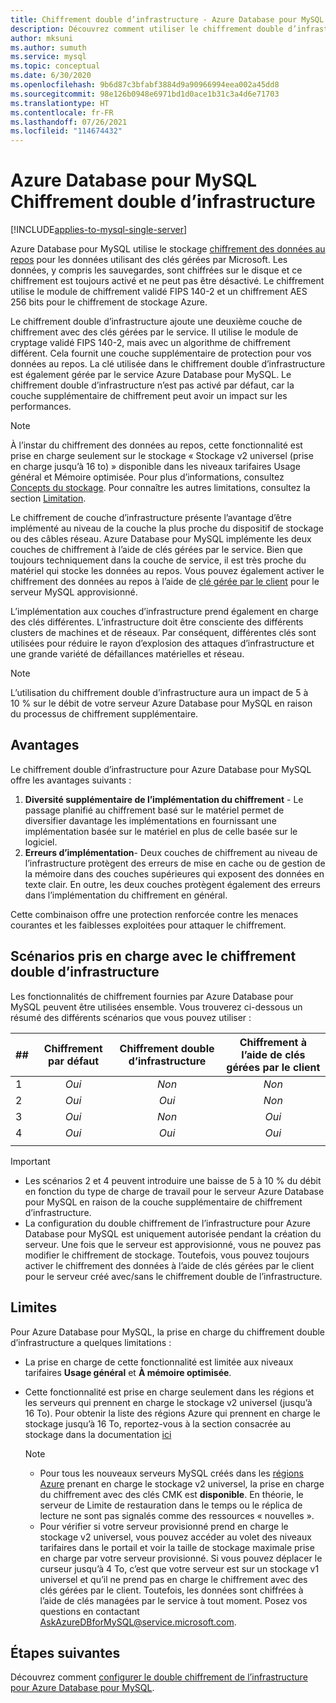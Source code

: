 ```yaml
---
title: Chiffrement double d’infrastructure - Azure Database pour MySQL
description: Découvrez comment utiliser le chiffrement double d’infrastructure pour ajouter une deuxième couche de chiffrement avec des clés gérées par le service.
author: mksuni
ms.author: sumuth
ms.service: mysql
ms.topic: conceptual
ms.date: 6/30/2020
ms.openlocfilehash: 9b6d87c3bfabf3884d9a90966994eea002a45dd8
ms.sourcegitcommit: 98e126b0948e6971bd1d0ace1b31c3a4d6e71703
ms.translationtype: HT
ms.contentlocale: fr-FR
ms.lasthandoff: 07/26/2021
ms.locfileid: "114674432"
---
```

# <a name="azure-database-for-mysql-infrastructure-double-encryption"></a>Azure Database pour MySQL Chiffrement double d’infrastructure

[!INCLUDE[applies-to-mysql-single-server](includes/applies-to-mysql-single-server.md)]

Azure Database pour MySQL utilise le stockage [chiffrement des données au repos](concepts-security.md#at-rest) pour les données utilisant des clés gérées par Microsoft. Les données, y compris les sauvegardes, sont chiffrées sur le disque et ce chiffrement est toujours activé et ne peut pas être désactivé. Le chiffrement utilise le module de chiffrement validé FIPS 140-2 et un chiffrement AES 256 bits pour le chiffrement de stockage Azure.

Le chiffrement double d’infrastructure ajoute une deuxième couche de chiffrement avec des clés gérées par le service. Il utilise le module de cryptage validé FIPS 140-2, mais avec un algorithme de chiffrement différent. Cela fournit une couche supplémentaire de protection pour vos données au repos. La clé utilisée dans le chiffrement double d’infrastructure est également gérée par le service Azure Database pour MySQL. Le chiffrement double d’infrastructure n’est pas activé par défaut, car la couche supplémentaire de chiffrement peut avoir un impact sur les performances.

> [!NOTE]
> À l’instar du chiffrement des données au repos, cette fonctionnalité est prise en charge seulement sur le stockage « Stockage v2 universel (prise en charge jusqu’à 16 to) » disponible dans les niveaux tarifaires Usage général et Mémoire optimisée. Pour plus d’informations, consultez [Concepts du stockage](concepts-pricing-tiers.md#storage). Pour connaître les autres limitations, consultez la section [Limitation](concepts-infrastructure-double-encryption.md#limitations).

Le chiffrement de couche d’infrastructure présente l’avantage d’être implémenté au niveau de la couche la plus proche du dispositif de stockage ou des câbles réseau. Azure Database pour MySQL implémente les deux couches de chiffrement à l’aide de clés gérées par le service. Bien que toujours techniquement dans la couche de service, il est très proche du matériel qui stocke les données au repos. Vous pouvez également activer le chiffrement des données au repos à l’aide de [clé gérée par le client](concepts-data-encryption-mysql.md) pour le serveur MySQL approvisionné. 

L’implémentation aux couches d’infrastructure prend également en charge des clés différentes. L’infrastructure doit être consciente des différents clusters de machines et de réseaux. Par conséquent, différentes clés sont utilisées pour réduire le rayon d’explosion des attaques d’infrastructure et une grande variété de défaillances matérielles et réseau. 

> [!NOTE]
> L’utilisation du chiffrement double d’infrastructure aura un impact de 5 à 10 % sur le débit de votre serveur Azure Database pour MySQL en raison du processus de chiffrement supplémentaire.

## <a name="benefits"></a>Avantages

Le chiffrement double d’infrastructure pour Azure Database pour MySQL offre les avantages suivants :

1. **Diversité supplémentaire de l’implémentation du chiffrement** - Le passage planifié au chiffrement basé sur le matériel permet de diversifier davantage les implémentations en fournissant une implémentation basée sur le matériel en plus de celle basée sur le logiciel.
2. **Erreurs d’implémentation**- Deux couches de chiffrement au niveau de l’infrastructure protègent des erreurs de mise en cache ou de gestion de la mémoire dans des couches supérieures qui exposent des données en texte clair. En outre, les deux couches protègent également des erreurs dans l’implémentation du chiffrement en général.

Cette combinaison offre une protection renforcée contre les menaces courantes et les faiblesses exploitées pour attaquer le chiffrement.

## <a name="supported-scenarios-with-infrastructure-double-encryption"></a>Scénarios pris en charge avec le chiffrement double d’infrastructure

Les fonctionnalités de chiffrement fournies par Azure Database pour MySQL peuvent être utilisées ensemble. Vous trouverez ci-dessous un résumé des différents scénarios que vous pouvez utiliser :

|  ##   | Chiffrement par défaut | Chiffrement double d’infrastructure | Chiffrement à l’aide de clés gérées par le client  |
|:------|:------------------:|:--------------------------------:|:--------------------------------------------:|
| 1     | *Oui*              | *Non*                             | *Non*                                         |
| 2     | *Oui*              | *Oui*                            | *Non*                                         |
| 3     | *Oui*              | *Non*                             | *Oui*                                        |
| 4     | *Oui*              | *Oui*                            | *Oui*                                        |
|       |                    |                                  |                                              |

> [!Important]
> - Les scénarios 2 et 4 peuvent introduire une baisse de 5 à 10 % du débit en fonction du type de charge de travail pour le serveur Azure Database pour MySQL en raison de la couche supplémentaire de chiffrement d’infrastructure.
> - La configuration du double chiffrement de l’infrastructure pour Azure Database pour MySQL est uniquement autorisée pendant la création du serveur. Une fois que le serveur est approvisionné, vous ne pouvez pas modifier le chiffrement de stockage. Toutefois, vous pouvez toujours activer le chiffrement des données à l’aide de clés gérées par le client pour le serveur créé avec/sans le chiffrement double de l’infrastructure.

## <a name="limitations"></a>Limites

Pour Azure Database pour MySQL, la prise en charge du chiffrement double d’infrastructure a quelques limitations :

* La prise en charge de cette fonctionnalité est limitée aux niveaux tarifaires **Usage général** et **À mémoire optimisée**.
* Cette fonctionnalité est prise en charge seulement dans les régions et les serveurs qui prennent en charge le stockage v2 universel (jusqu’à 16 To). Pour obtenir la liste des régions Azure qui prennent en charge le stockage jusqu’à 16 To, reportez-vous à la section consacrée au stockage dans la documentation [ici](concepts-pricing-tiers.md#storage)

    > [!NOTE]
    > - Pour tous les nouveaux serveurs MySQL créés dans les [régions Azure](concepts-pricing-tiers.md#storage) prenant en charge le stockage v2 universel, la prise en charge du chiffrement avec des clés CMK est **disponible**. En théorie, le serveur de Limite de restauration dans le temps ou le réplica de lecture ne sont pas signalés comme des ressources « nouvelles ».
    > - Pour vérifier si votre serveur provisionné prend en charge le stockage v2 universel, vous pouvez accéder au volet des niveaux tarifaires dans le portail et voir la taille de stockage maximale prise en charge par votre serveur provisionné. Si vous pouvez déplacer le curseur jusqu’à 4 To, c’est que votre serveur est sur un stockage v1 universel et qu’il ne prend pas en charge le chiffrement avec des clés gérées par le client. Toutefois, les données sont chiffrées à l’aide de clés managées par le service à tout moment. Posez vos questions en contactant AskAzureDBforMySQL@service.microsoft.com.



## <a name="next-steps"></a>Étapes suivantes

Découvrez comment [configurer le double chiffrement de l’infrastructure pour Azure Database pour MySQL](howto-double-encryption.md).
